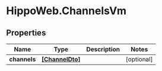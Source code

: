 # HippoWeb.ChannelsVm

## Properties

Name | Type | Description | Notes
------------ | ------------- | ------------- | -------------
**channels** | [**[ChannelDto]**](ChannelDto.md) |  | [optional] 


